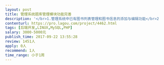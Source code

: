 ```yaml
---                
layout: post       
title: 管理系统题库管理模块功能完善           
description: '</br>1.管理系统中已有图书列表管理和图书信息的添加与编辑功能</br>2.已有图书章节目录树的编辑管理功能</br>3.增加批量上传某本图书的插图等多媒体文件的功能</br>4.增加题组信息编辑功能</br>5.完善十分必要的交互逻辑，让管理员可以正常理解功能并使用系统</br>6.基于已有的后台管理系统程序框架、主菜单、帐户管理等模块开发</br>7.开发技术要求：基于Linux系统，PHP+Laravel、MySql数据库</br>8.使用js等前端技术做必要的交互和输入检查，可以使用开源框架或控件，VUE更佳</br>'     
contenturl: https://pro.lagou.com/project/4462.html      
tags: [后端开发,LINUX,MySQL,PHP]            
salary: 3000-5000元          
publish_time: 2017-09-22 13:55:28         
review: 1451人                   
apply: 0人                   
recommend: 1人                   
time_range: 小于1周              
---                 
```

